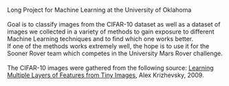 Long Project for Machine Learning at the University of Oklahoma <br>
 <br>
Goal is to classify images from the CIFAR-10 dataset as well as a dataset of images we collected in a variety of methods to gain exposure to different Machine Learning techniques and to find which one works better. <br>
If one of the methods works extremely well, the hope is to use it for the Sooner Rover team which competes in the University Mars Rover challenge. <br>
 <br>
The CIFAR-10 images were gathered from the following source:
[Learning Multiple Layers of Features from Tiny Images](https://www.cs.toronto.edu/~kriz/learning-features-2009-TR.pdf), Alex Krizhevsky, 2009.
